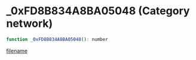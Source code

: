 # _0xFD8B834A8BA05048 (Category network)

```js
function _0xFD8B834A8BA05048(): number
```

[filename](_0xFD8B834A8BA05048_m.md ':include')